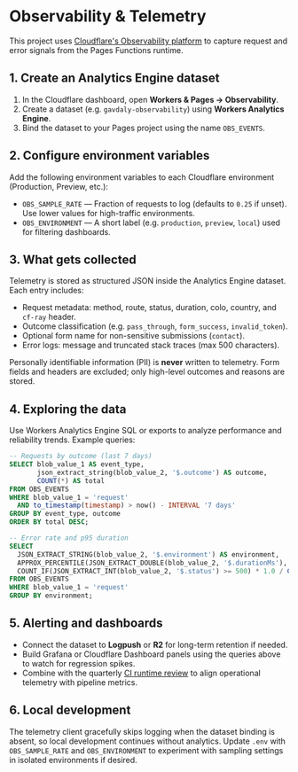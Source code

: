 # Observability & Telemetry

This project uses [Cloudflare's Observability platform](https://developers.cloudflare.com/workers/observability/platform/) to capture request and error signals from the Pages Functions runtime.

## 1. Create an Analytics Engine dataset

1. In the Cloudflare dashboard, open **Workers & Pages → Observability**.
2. Create a dataset (e.g. `gavdaly-observability`) using **Workers Analytics Engine**.
3. Bind the dataset to your Pages project using the name `OBS_EVENTS`.

## 2. Configure environment variables

Add the following environment variables to each Cloudflare environment (Production, Preview, etc.):

- `OBS_SAMPLE_RATE` — Fraction of requests to log (defaults to `0.25` if unset). Use lower values for high-traffic environments.
- `OBS_ENVIRONMENT` — A short label (e.g. `production`, `preview`, `local`) used for filtering dashboards.

## 3. What gets collected

Telemetry is stored as structured JSON inside the Analytics Engine dataset. Each entry includes:

- Request metadata: method, route, status, duration, colo, country, and `cf-ray` header.
- Outcome classification (e.g. `pass_through`, `form_success`, `invalid_token`).
- Optional form name for non-sensitive submissions (`contact`).
- Error logs: message and truncated stack traces (max 500 characters).

Personally identifiable information (PII) is **never** written to telemetry. Form fields and headers are excluded; only high-level outcomes and reasons are stored.

## 4. Exploring the data

Use Workers Analytics Engine SQL or exports to analyze performance and reliability trends. Example queries:

```sql
-- Requests by outcome (last 7 days)
SELECT blob_value_1 AS event_type,
       json_extract_string(blob_value_2, '$.outcome') AS outcome,
       COUNT(*) AS total
FROM OBS_EVENTS
WHERE blob_value_1 = 'request'
  AND to_timestamp(timestamp) > now() - INTERVAL '7 days'
GROUP BY event_type, outcome
ORDER BY total DESC;
```

```sql
-- Error rate and p95 duration
SELECT
  JSON_EXTRACT_STRING(blob_value_2, '$.environment') AS environment,
  APPROX_PERCENTILE(JSON_EXTRACT_DOUBLE(blob_value_2, '$.durationMs'), 0.95) AS p95_ms,
  COUNT_IF(JSON_EXTRACT_INT(blob_value_2, '$.status') >= 500) * 1.0 / COUNT(*) AS error_rate
FROM OBS_EVENTS
WHERE blob_value_1 = 'request'
GROUP BY environment;
```

## 5. Alerting and dashboards

- Connect the dataset to **Logpush** or **R2** for long-term retention if needed.
- Build Grafana or Cloudflare Dashboard panels using the queries above to watch for regression spikes.
- Combine with the quarterly [CI runtime review](ci-runtime-review.md) to align operational telemetry with pipeline metrics.

## 6. Local development

The telemetry client gracefully skips logging when the dataset binding is absent, so local development continues without analytics. Update `.env` with `OBS_SAMPLE_RATE` and `OBS_ENVIRONMENT` to experiment with sampling settings in isolated environments if desired.
